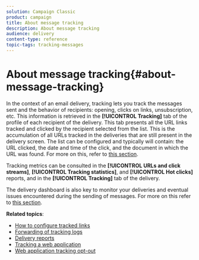 ```yaml
---
solution: Campaign Classic
product: campaign
title: About message tracking
description: About message tracking
audience: delivery
content-type: reference
topic-tags: tracking-messages
---
```


# About message tracking{#about-message-tracking}

In the context of an email delivery, tracking lets you track the messages sent and the behavior of recipients: opening, clicks on links, unsubscription, etc. This information is retrieved in the **[!UICONTROL Tracking]** tab of the profile of each recipient of the delivery. This tab presents all the URL links tracked and clicked by the recipient selected from the list. This is the accumulation of all URLs tracked in the deliveries that are still present in the delivery screen. The list can be configured and typically will contain: the URL clicked, the date and time of the click, and the document in which the URL was found. For more on this, refer to [this section](../../platform/using/editing-a-profile.md#tracking-tab).

Tracking metrics can be consulted in the **[!UICONTROL URLs and click streams]**, **[!UICONTROL Tracking statistics]**, and **[!UICONTROL Hot clicks]** reports, and in the **[!UICONTROL Tracking]** tab of the delivery.

The delivery dashboard is also key to monitor your deliveries and eventual issues encountered during the sending of messages. For more on this refer to [this section](../../delivery/using/monitoring-a-delivery.md).

**Related topics**:

* [How to configure tracked links](../../delivery/using/how-to-configure-tracked-links.md)
* [Forwarding of tracking logs](../../production/using/tracking-logs-issues.md)
* [Delivery reports](../../reporting/using/delivery-reports.md)
* [Tracking a web application](../../web/using/tracking-a-web-application.md)
* [Web application tracking opt-out](../../web/using/web-application-tracking-opt-out.md)

